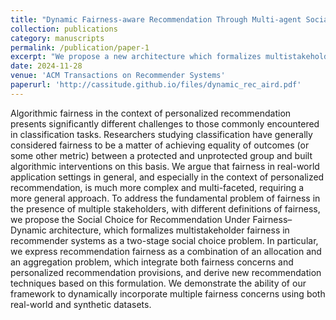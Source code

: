 ```yaml
---
title: "Dynamic Fairness-aware Recommendation Through Multi-agent Social Choice"
collection: publications
category: manuscripts
permalink: /publication/paper-1
excerpt: "We propose a new architecture which formalizes multistakeholder fairness in recommender systems as a two-stage social choice problem."
date: 2024-11-28
venue: 'ACM Transactions on Recommender Systems'
paperurl: 'http://cassitude.github.io/files/dynamic_rec_aird.pdf'
---
```


Algorithmic fairness in the context of personalized recommendation presents significantly different challenges to those commonly encountered in classification tasks. Researchers studying classification have generally considered fairness to be a matter of achieving equality of outcomes (or some other metric) between a protected and unprotected group and built algorithmic interventions on this basis. We argue that fairness in real-world application settings in general, and especially in the context of personalized recommendation, is much more complex and multi-faceted, requiring a more general approach. To address the fundamental problem of fairness in the presence of multiple stakeholders, with different definitions of fairness, we propose the Social Choice for Recommendation Under Fairness–Dynamic architecture, which formalizes multistakeholder fairness in recommender systems as a two-stage social choice problem. In particular, we express recommendation fairness as a combination of an allocation and an aggregation problem, which integrate both fairness concerns and personalized recommendation provisions, and derive new recommendation techniques based on this formulation. We demonstrate the ability of our framework to dynamically incorporate multiple fairness concerns using both real-world and synthetic datasets.